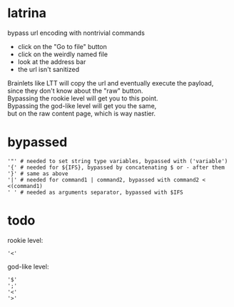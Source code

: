 # latrina
bypass url encoding with nontrivial commands

* click on the "Go to file" button
* click on the weirdly named file
* look at the address bar
* the url isn't sanitized

Brainlets like LTT will copy the url and eventually execute the payload,  
since they don't know about the "raw" button.  
Bypassing the rookie level will get you to this point.  
Bypassing the god-like level will get you the same,   
but on the raw content page, which is way nastier.  

# bypassed
```
'"' # needed to set string type variables, bypassed with ('variable')
'{' # needed for ${IFS}, bypassed by concatenating $ or - after them
'}' # same as above
'|' # needed for command1 | command2, bypassed with command2 < <(command1)
' ' # needed as arguments separator, bypassed with $IFS
```

# todo
rookie level:
```
'<'
```

god-like level:
```
'$'
';'
'<'
'>'
```

